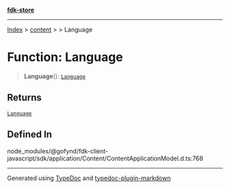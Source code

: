 [**fdk-store**](../../../README.md)
***

[Index](../../../API.md) > [content](../../README.md) > [<internal>](../README.md) > Language

# Function: Language

> **Language**(): [`Language`](../type-aliases/type-alias.Language.md)

## Returns

[`Language`](../type-aliases/type-alias.Language.md)

## Defined In

node\_modules/@gofynd/fdk-client-javascript/sdk/application/Content/ContentApplicationModel.d.ts:768

***
Generated using [TypeDoc](https://typedoc.org/) and [typedoc-plugin-markdown](https://www.npmjs.com/package/typedoc-plugin-markdown)
